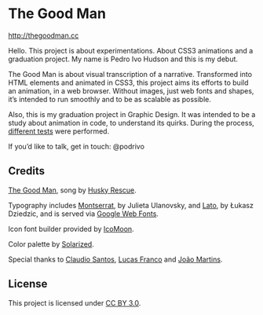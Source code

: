 # The Good Man
http://thegoodman.cc

Hello. This project is about experimentations. About CSS3 animations and a graduation project. My name is Pedro Ivo Hudson and this is my debut.

The Good Man is about visual transcription of a narrative. Transformed into HTML elements and animated in CSS3, this project aims its efforts to build an animation, in a web browser. Without images, just web fonts and shapes, it’s intended to run smoothly and to be as scalable as possible.

Also, this is my graduation project in Graphic Design. It was intended to be a study about animation in code, to understand its quirks. During the process, [different tests](http://thegoodman.cc/tests) were performed.

If you’d like to talk, get in touch: @podrivo

## Credits
[The Good Man](http://soundcloud.com/husky-rescue/11-the-good-man), song by [Husky Rescue](http://husky-rescue.com/).

Typography includes [Montserrat](http://www.google.com/webfonts/specimen/Montserrat), by Julieta Ulanovsky, and [Lato](http://www.google.com/webfonts/specimen/Lato), by Łukasz Dziedzic, and is served via [Google Web Fonts](http://google.com/webfonts).

Icon font builder provided by [IcoMoon](http://icomoon.io/).

Color palette by [Solarized](http://ethanschoonover.com/solarized).

Special thanks to [Claudio Santos](http://voltzdesign.com.br/), [Lucas Franco](http://lucasfranco.com.br/) and [João Martins](http://bebopstudio.com.br/).

## License
This project is licensed under [CC BY 3.0](http://creativecommons.org/licenses/by/3.0/).